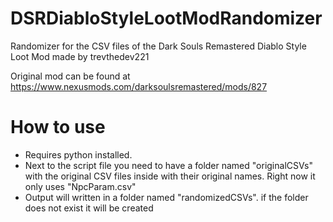 # DSRDiabloStyleLootModRandomizer
Randomizer for the CSV files of the Dark Souls Remastered Diablo Style Loot Mod made by trevthedev221

Original mod can be found at https://www.nexusmods.com/darksoulsremastered/mods/827

# How to use

- Requires python installed.
- Next to the script file you need to have a folder named "originalCSVs" with the original CSV files inside with their original names. Right now it only uses "NpcParam.csv"
- Output will written in a folder named "randomizedCSVs". if the folder does not exist it will be created

